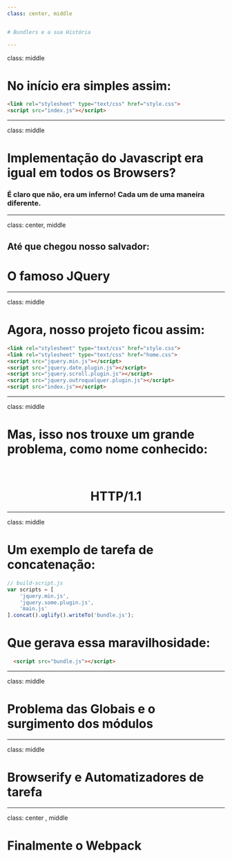 ```yaml
---
class: center, middle


# Bundlers e a sua História

---
```

class: middle


# No início era simples assim:

```html
<link rel="stylesheet" type="text/css" href="style.css">
<script src="index.js"></script>
```
---
class: middle

# Implementação do Javascript era igual em todos os Browsers? 

### É claro que não, era um inferno! Cada um de uma maneira diferente.

---
class: center, middle

## Até que chegou nosso salvador:

# O famoso JQuery

---
class: middle


# Agora, nosso projeto ficou assim:

```html
<link rel="stylesheet" type="text/css" href="style.css">
<link rel="stylesheet" type="text/css" href="home.css">
<script src="jquery.min.js"></script>  
<script src="jquery.date.plugin.js"></script>
<script src="jquery.scroll.plugin.js"></script>
<script src="jquery.outroqualquer.plugin.js"></script>
<script src="index.js"></script>
```

---
class: middle

# Mas, isso nos trouxe um grande problema, como nome conhecido: 
<br>  
  <h1 style="text-align: center;"> HTTP/1.1 </h1> 
  
---
class: middle

# Um exemplo de tarefa de concatenação: 


```javascript
// build-script.js
var scripts = [  
    'jquery.min.js',
    'jquery.some.plugin.js',
    'main.js'
].concat().uglify().writeTo('bundle.js');
```

# Que gerava essa maravilhosidade:

```html
  <script src="bundle.js"></script>
```
---
class: middle

# Problema das Globais e o surgimento dos módulos

---
class: middle

# Browserify e Automatizadores de tarefa

---
class: center , middle

# Finalmente o Webpack
